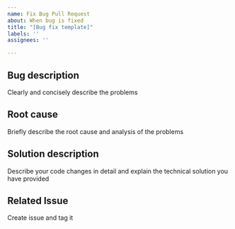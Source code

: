```yaml
---
name: Fix Bug Pull Request
about: When bug is fixed
title: "[Bug fix template]"
labels: ''
assignees: ''

---
```


## Bug description
Clearly and concisely describe the problems

## Root cause
Briefly describe the root cause and analysis of the problems

## Solution description
Describe your code changes in detail and explain the technical solution you have provided

## Related Issue
Create issue and tag it
